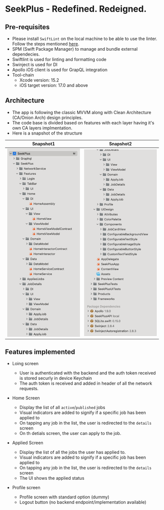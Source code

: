 # SeekPlus - Redefined. Redeigned.

## Pre-requisites
* Please install `SwiftLint` on the local machine to be able to use the linter.
Follow the steps mentioned [here](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).
* SPM (Swift Package Manager) to manage and bundle external dependecies.
* Swiftlint is used for linting and formatting code
* Swinject is used for DI
* Apollo iOS client is used for GrapQL integration
* Tool-chain
  - Xcode version: 15.2
  - iOS target version: 17.0 and above

## Architecture
* The app is following the classic MVVM along with Clean Architecture (CA/Onion Arch) design principles.
* The code base is divided based on features with each layer having it's own CA layers implmentation.
* Here is a snapshot of the structure
  
| Snapshot1 | Snapshot2 |
| --- | --- |
|<img src="/Docs/Images/FolderStructure1.png" width="270px"> | <img src="/Docs/Images/FolderStructure2.png" width="270px"> |


## Features implemented
* Loing screen
  - User is authenticated with the backend and the auth token received is stored securly in device Keychain
  - The auth token is received and added in header of all the network requests.
 
* Home Screen
   - Display the list of all `active`/`published` jobs
   - Visual indicators are added to signify if a specific job has been applied to
   - On tapping any job in the list, the user is redirected to the `details` screen
   - On th detials screen, the user can apply to the job.
 
* Applied Screen
   - Display the list of all the jobs the user has applied to.
   - Visual indicators are added to signify if a specific job has been applied to
   - On tapping any job in the list, the user is redirected to the `details` screen
   - The UI shows the applied status
 
* Profile screen
   - Profile screen with standard option (dummy)
   - Logout button (no backend endpoint/implementation available)






